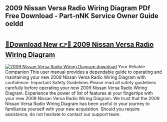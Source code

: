 ## 2009 Nissan Versa Radio Wiring Diagram PDf Free Download - Part-nNK Service Owner Guide oeIdd

# <h2><a href="http://dfi9q87.blite.top/?on=2009+Nissan+Versa+Radio+Wiring+Diagram">🔗Download New 👉🔴 2009 Nissan Versa Radio Wiring Diagram</a></h2>

[![2009 Nissan Versa Radio Wiring Diagram download](https://i.imgur.com/lujVjoI.png)](http://dfi9q87.blite.top/?on=2009+Nissan+Versa+Radio+Wiring+Diagram)
Your Reliable Companion This user manual provides a dependable guide to operating and maintaining your new 2009 Nissan Versa Radio Wiring Diagram with confidence. Important Safety Guidelines Please read all safety guidelines carefully before operating your new 2009 Nissan Versa Radio Wiring Diagram. Experience the power of list of features at your fingertips with your new 2009 Nissan Versa Radio Wiring Diagram. We trust that the 2009 Nissan Versa Radio Wiring Diagram has been useful in your journey to familiarize yourself with your new acquisition. Should you require assistance, do not hesitate to contact our support team.
